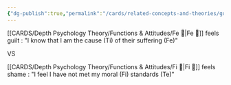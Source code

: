 ```yaml
---
{"dg-publish":true,"permalink":"/cards/related-concepts-and-theories/guilt/","created":"2022-12-31T19:09:04.832+01:00","updated":"2023-04-08T10:59:02.953+02:00"}
---
```



[[CARDS/Depth Psychology Theory/Functions & Attitudes/Fe 💉\|Fe 💉]] feels guilt : "I know that I am the cause (Ti) of their suffering (Fe)"

VS 

[[CARDS/Depth Psychology Theory/Functions & Attitudes/Fi 🔱\|Fi 🔱]] feels shame : "I feel I have not met my moral (Fi) standards (Te)"